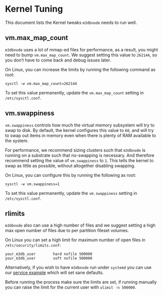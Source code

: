 Kernel Tuning
=============

This document lists the Kernel tweaks `m3dbnode` needs to run well.

## vm.max_map_count
`m3dbnode` uses a lot of mmap-ed files for performance, as a result, you might need to bump `vm.max_map_count`. We suggest setting this value to `262144`, so you don’t have to come back and debug issues later.

On Linux, you can increase the limits by running the following command as root:
```
sysctl -w vm.max_map_count=262144
```

To set this value permanently, update the `vm.max_map_count` setting in `/etc/sysctl.conf`.

## vm.swappiness
`vm.swappiness` controls how much the virtual memory subsystem will try to swap to disk. By default, the kernel configures this value to `60`, and will try to swap out items in memory even when there is plenty of RAM available to the system.

For performance, we recommend sizing clusters such that `m3dbnode` is running on a substrate such that no-swapping is necessary. And therefore recommend setting the value of `vm.swappiness` to `1`. This tells the kernel to swap as little as possible, without altogether disabling swapping.

On Linux, you can configure this by running the following as root:
```
sysctl -w vm.swappiness=1
```

To set this value permanently, update the `vm.swappiness` setting in `/etc/sysctl.conf`.


## rlimits
`m3dbnode` also can use a high number of files and we suggest setting a high max open number of files due to per partition fileset volumes.

On Linux you can set a high limit for maximum number of open files in `/etc/security/limits.conf`:
```
your_m3db_user        hard nofile 500000
your_m3db_user        soft nofile 500000
```

Alternatively, if you wish to have `m3dbnode` run under `systemd` you can use our [service example](https://github.com/m3db/m3/tree/master/integrations/systemd/m3dbnode.service) which will set sane defaults.

Before running the process make sure the limits are set, if running manually you can raise the limit for the current user with `ulimit -n 500000`.